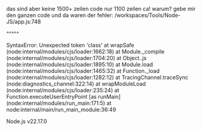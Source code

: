 das sind aber keine 1500+ zeilen code nur 1100 zeilen ca! warum? gebe mir den ganzen code und da waren der fehler: /workspaces/Tools/Node-JS/app.js:748
                    <div class="note ${note.isPinned ? 'pinned' : ''}" data-note-id="${note.id}" style="border-left-color: ${note.color};">
                         ^^^^^

SyntaxError: Unexpected token 'class'
    at wrapSafe (node:internal/modules/cjs/loader:1662:18)
    at Module._compile (node:internal/modules/cjs/loader:1704:20)
    at Object..js (node:internal/modules/cjs/loader:1895:10)
    at Module.load (node:internal/modules/cjs/loader:1465:32)
    at Function._load (node:internal/modules/cjs/loader:1282:12)
    at TracingChannel.traceSync (node:diagnostics_channel:322:14)
    at wrapModuleLoad (node:internal/modules/cjs/loader:235:24)
    at Function.executeUserEntryPoint [as runMain] (node:internal/modules/run_main:171:5)
    at node:internal/main/run_main_module:36:49

Node.js v22.17.0